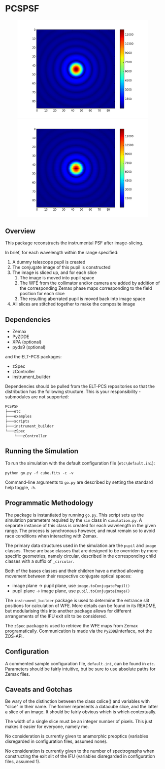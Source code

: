# PCSPSF


<p align="middle">
  <img src="examples/nowfe.gif" alt="no wfe" width="425"/>
  <img src="examples/wfe.gif" alt="wfe" width="425"/>
</p>

## Overview

This package reconstructs the instrumental PSF after image-slicing. 

In brief, for each wavelength within the range specified:

1. A dummy telescope pupil is created
2. The conjugate image of this pupil is constructed
3. The image is sliced up, and for each slice
	1. The image is moved into pupil space
	2. The WFE from the collimator and/or camera are added by addition of the corresponding Zemax phase maps corresponding to the field position for each slice
	3. The resulting aberrated pupil is moved back into image space
4. All slices are stitched together to make the composite image

## Dependencies

- Zemax
- PyZDDE
- XPA (optional)
- pyds9 (optional)

and the ELT-PCS packages:

- zSpec
- zController
- instrument_builder


Dependencies should be pulled from the ELT-PCS repositories so that the distribution has the following structure. This is your responsibility - submodules are not supported:

```
PCSPSF
├───etc
├───examples
├───scripts
├───instrument_builder
└───zSpec
    └───zController
```

## Running the Simulation

To run the simulation with the default configuration file (`etc\default.ini`):

`python go.py -f cube.fits -c -v`

Command-line arguments to `go.py` are described by setting the standard help toggle, `-h`.

## Programmatic Methodology

The package is instantiated by running `go.py`. This script sets up the simulation parameters required by the `sim` class in `simulation.py`. A separate instance of this class is created for each wavelength in the given range. The process is synchronous however, and must remain so to avoid race conditions when interacting with Zemax.

The primary data structures used in the simulation are the `pupil` and `image` classes. These are base classes that are designed to be overriden by more specific geometries, namely circular, described in the corresponding child classes with a suffix of `_circular`.

Both of the bases classes and their children have a method allowing movement between their respective conjugate optical spaces:

* image plane -> pupil plane, use `image.toConjugatePupil()`
* pupil plane -> image plane, use `pupil.toConjugateImage()`

The `instrument_builder` package is used to determine the entrance slit positions for calculation of WFE. More details can be found in its README, but modularising this into another package allows for different arrangements of the IFU exit slit to be considered.

The `zSpec` package is used to retrieve the WFE maps from Zemax programatically. Communication is made via the `PyZDDE`interface, not the ZOS-API.

## Configuration

A commented sample configuration file, `default.ini`, can be found in `etc`. Parameters should be fairly intuitive, but be sure to use absolute paths for Zemax files.

## Caveats and Gotchas

Be wary of the distinction between the class cslice() and variables with "slice" in their name. The former represents a datacube slice, and the latter a slice of an image. It should be fairly obvious which is which contextually.

The width of a single slice must be an integer number of pixels. This just makes it easier for everyone, namely me.

No consideration is currently given to anamorphic preoptics (variables disregarded in configuration files, assumed none).

No consideration is currently given to the number of spectrographs when constructing the exit slit of the IFU (variables disregarded in configuration files, assumed 1).


